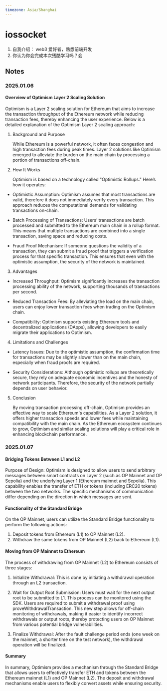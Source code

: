 ```yaml
---
timezone: Asia/Shanghai
---
```


# iossocket

1. 自我介绍： web3 爱好者，熟悉前端开发
2. 你认为你会完成本次残酷学习吗？会

## Notes

<!-- Content_START -->

### 2025.01.06

#### Overview of Optimism Layer 2 Scaling Solution

Optimism is a Layer 2 scaling solution for Ethereum that aims to increase the transaction throughput of the Ethereum network while reducing transaction fees, thereby enhancing the user experience. Below is a detailed explanation of the Optimism Layer 2 scaling approach:

1. Background and Purpose

   While Ethereum is a powerful network, it often faces congestion and high transaction fees during peak times. Layer 2 solutions like Optimism emerged to alleviate the burden on the main chain by processing a portion of transactions off-chain.

2. How It Works

   Optimism is based on a technology called "Optimistic Rollups." Here’s how it operates:

- Optimistic Assumption: Optimism assumes that most transactions are valid, therefore it does not immediately verify every transaction. This approach reduces the computational demands for validating transactions on-chain.

- Batch Processing of Transactions: Users’ transactions are batch processed and submitted to the Ethereum main chain in a rollup format. This means that multiple transactions are combined into a single transaction, saving space and reducing costs.

- Fraud Proof Mechanism: If someone questions the validity of a transaction, they can submit a fraud proof that triggers a verification process for that specific transaction. This ensures that even with the optimistic assumption, the security of the network is maintained.

3. Advantages

- Increased Throughput: Optimism significantly increases the transaction processing ability of the network, supporting thousands of transactions per second.

- Reduced Transaction Fees: By alleviating the load on the main chain, users can enjoy lower transaction fees when trading on the Optimism chain.

- Compatibility: Optimism supports existing Ethereum tools and decentralized applications (DApps), allowing developers to easily migrate their applications to Optimism.

4. Limitations and Challenges

- Latency Issues: Due to the optimistic assumption, the confirmation time for transactions may be slightly slower than on the main chain, especially when fraud proofs are required.

- Security Considerations: Although optimistic rollups are theoretically secure, they rely on adequate economic incentives and the honesty of network participants. Therefore, the security of the network partially depends on user behavior.

5. Conclusion

   By moving transaction processing off-chain, Optimism provides an effective way to scale Ethereum's capabilities. As a Layer 2 solution, it offers higher transaction speeds and lower fees while maintaining compatibility with the main chain. As the Ethereum ecosystem continues to grow, Optimism and similar scaling solutions will play a critical role in enhancing blockchain performance.

### 2025.01.07

#### Bridging Tokens Between L1 and L2

Purpose of Design: Optimism is designed to allow users to send arbitrary messages between smart contracts on Layer 2 (such as OP Mainnet and OP Sepolia) and the underlying Layer 1 (Ethereum mainnet and Sepolia). This capability enables the transfer of ETH or tokens (including ERC20 tokens) between the two networks. The specific mechanisms of communication differ depending on the direction in which messages are sent.

#### Functionality of the Standard Bridge

On the OP Mainnet, users can utilize the Standard Bridge functionality to perform the following actions:

1. Deposit tokens from Ethereum (L1) to OP Mainnet (L2).
2. Withdraw the same tokens from OP Mainnet (L2) back to Ethereum (L1).

#### Moving from OP Mainnet to Ethereum

The process of withdrawing from OP Mainnet (L2) to Ethereum consists of three stages:

1. Initialize Withdrawal: This is done by initiating a withdrawal operation through an L2 transaction.

2. Wait for Output Root Submission: Users must wait for the next output root to be submitted to L1. This process can be monitored using the SDK. Users are required to submit a withdrawal proof using proveWithdrawalTransaction. This new step allows for off-chain monitoring of withdrawals, making it easier to identify incorrect withdrawals or output roots, thereby protecting users on OP Mainnet from various potential bridge vulnerabilities.

3. Finalize Withdrawal: After the fault challenge period ends (one week on the mainnet, a shorter time on the test network), the withdrawal operation will be finalized.

#### Summary

In summary, Optimism provides a mechanism through the Standard Bridge that allows users to effectively transfer ETH and tokens between the Ethereum mainnet (L1) and OP Mainnet (L2). The deposit and withdrawal mechanisms enable users to flexibly convert assets while ensuring security.

<!-- Content_END -->
